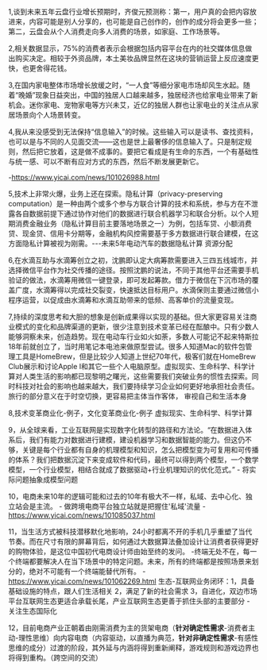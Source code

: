 1,谈到未来五年云盘行业增长预期时，齐俊元预测称：第一，用户真的会把内容放进来，内容可能是别人分享的，也可能是自己创作的，创作的成分将会更多一些；第二，云盘会从个人消费走向多人消费的场景，如家庭、工作场景等。

2,相关数据显示，75%的消费者表示会根据包括内容平台在内的社交媒体信息做出购买决定。相较于外资品牌，本土美妆品牌显然在这块的营销运营上反应速度更快，也更舍得花钱。


3,在国内家电整体市场增长放缓之时，“一人食”等细分家电市场却风生水起。随着“晚婚”现象日益突出，中国的独居人口越来越多，独居经济也给家电业带来了新机会。迷你家电、宠物家电等方兴未艾，近亿的独居人群也让家电业的关注点从家居场景向个人场景转变。

4,我从来没感受到无法保持“信息输入”的时候。这些输入可以是读书、查找资料，也可以是与不同的人见面交流——这也是世上最奢侈的信息输入了。只是制定规则，然后把它放着，这是做不成事的。要把它看成是有生命的东西，一个有基础性与统一感、可以不断有应对方式的东西，然后不断发展更新它。

-https://www.yicai.com/news/101026988.html

5,技术上非常火爆，业务上还在探索。隐私计算（privacy-preserving computation）是一种由两个或多个参与方联合计算的技术和系统，参与方在不泄露各自数据前提下通过协作对他们的数据进行联合机器学习和联合分析。以个人短期消费金融业务（隐私计算目前主要落地场景之一）为例，包括车贷、小额消费贷、现金贷、信用卡分期等，金融机构风控需要基于多方数据进行联合建模，在这方面隐私计算被视为刚需。---未来5年电动汽车的数据隐私计算 资源分配

6,在水滴互助与水滴筹创立之初，沈鹏即认定大病筹款需要进入三四五线城市，并选择微信平台作为社交传播的途径。按照沈鹏的说法，不同于其他平台还需要手机验证的做法，水滴筹用微信一键登录，即可发起筹款。借力于微信在下沉市场的覆盖广度，水滴筹得以完成社交裂变，快速抵达目标用户。水滴保则主要通过微信小程序运营，以促成由水滴筹和水滴互助带来的低频、高客单价的流量变现。

7,持续的深度思考和大胆的想象是创新成果得以实现的基础。但大家更容易关注商业模式的变化和品牌渠道的更新，很少注意到技术变革已经在酝酿中。只有少数人能够洞察未来，创造趋势。现在电动车行业如火如荼，多数人可能记不起来特斯拉18年前就创立了，当时用笔记本电池来做原型尝试。很多人知道Mac的软件包管理工具是HomeBrew，但是比较少人知道上世纪70年代，极客们就在HomeBrew Club展示和讨论Apple I和其它一些个人电脑原型。虚拟现实、生命科学、科学计算对人类生活的影响都已现黎明之曙光，这些需要我们突破业务的惯性去探索。同时科技对社会的影响也越来越大，我们要持续学习企业如何更好地承担社会责任。
旅行的部分意义在于时空切换，更容易把主体当作客体， 审视自己和生活本身

8,技术变革商业化-例子，文化变革商业化-例子   虚拟现实、生命科学、科学计算


9，从全球来看，工业互联网是实现数字化转型的路径和方法论。“在数据进入体系后，我们有能力对数据进行建模，建设机器学习和数据智能的能力。但这仍不够，关键是每个行业都有自身的机理模型和知识，怎么把模型变为可复用和可传播的体系？我们把数据沉淀下来变成软件和代码，最终可以得到两个模型，一个数学模型，一个行业模型，相结合就成了数据驱动+行业机理知识的优化范式。” - 将实际问题抽象成模型问题


10，电商未来10年的逻辑可能和过去的10年有极大不一样，私域、去中心化、独立站会是主流。 - 做跨境电商平台独立站就是把握住'私域'流量
-https://www.yicai.com/news/101085037.html

11，当生活方式被科技潜移默化地影响，24小时都离不开的手机几乎重塑了当代节奏。而在尺寸有限的屏幕背后，如何通过大数据算法叠加设计让消费者获得更好的购物体验，是这位中国初代电商设计师由始至终的发问。
-终端无处不在，每一个终端都要解决人在当下场景中的特定问题。未来，所有的终端都是按照场景来划分的，绝对不可能有一个终端能替代所有。
-https://www.yicai.com/news/101062269.html
生态-互联网业务闭环：1，具备基础设施的特点，跟人们生活相关  2，满足了新的社会需求 3，自进化，双边市场
平台互联网生态更适合承载长尾，产业互联网生态更善于抓住头部的主要部分  - 关注生态国际化

12，目前电商产业正朝着由刚需消费为主的货架电商（**针对确定性需求**-消费者主动-理性思维）向内容电商（内容驱动，以直播为典范，**针对非确定性需求**-有感性思维的成分）过渡的阶段，其外延与内涵将得到重新阐释，游戏规则和游戏边界也将得到重构。（跨空间的交流）












